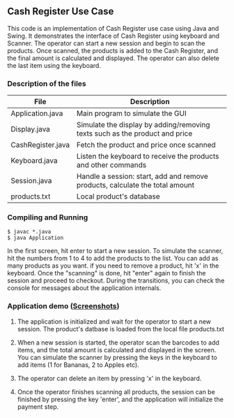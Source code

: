 ## Cash Register Use Case

This code is an implementation of Cash Register use case using Java and Swing.
It demonstrates the interface of Cash Register using keyboard and Scanner. The
operator can start a new session and begin to scan the products. Once scanned,
the products is added to the Cash Register, and the final amount is calculated
and displayed. The operator can also delete the last item using the keyboard.

### Description of the files

| File | Description |
| ----------- | ----------- |
| Application.java | Main program to simulate the GUI |
| Display.java | Simulate the display by adding/removing texts such as the product and price|
| CashRegister.java | Fetch the product and price once scanned |
| Keyboard.java | Listen the keyboard to receive the products and other commands |
| Session.java | Handle a session: start, add and remove products, calculate the total amount |
| products.txt | Local product's database |

### Compiling and Running

```
$ javac *.java
$ java Application
```

In the first screen, hit enter to start a new session. To simulate the scanner,
hit the numbers from 1 to 4 to add the products to the list. You can add as
many products as you want. if you need to remove a product, hit 'x' in the
keyboard. Once the "scanning" is done, hit "enter" again to finish the session
and proceed to checkout. During the transitions, you can check the console for
messages about the application internals.


### Application demo ([Screenshots](Screenshots.md))

1. The application is initialized and wait for the operator to start a new
   session. The product's datbase is loaded from the local file products.txt

2. When a new session is started, the operator scan the barcodes to add items,
   and the total amount is calculated and displayed in the screen. You can
   simulate the scanner by pressing the keys in the keyboard to add items (1
   for Bananas, 2 to Apples etc).

3. The operator can delete an item by pressing 'x' in the keyboard.

4. Once the operator finishes scanning all products, the session can be
   finished by pressing the key 'enter', and the application will initialize
   the payment step.

